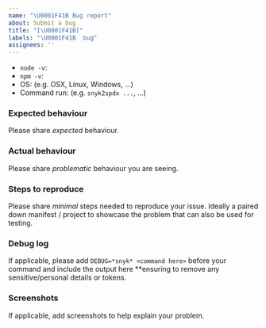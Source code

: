 ```yaml
---
name: "\U0001F41B Bug report"
about: Submit a bug
title: "[\U0001F41B]"
labels: "\U0001F41B  bug"
assignees: ''
---
```


- `node -v`:
- `npm -v`:
- OS: (e.g. OSX, Linux, Windows, ...)
- Command run: (e.g. `snyk2spdx ...`, ...)

### Expected behaviour
Please share _expected_ behaviour.

### Actual behaviour
Please share _problematic_ behaviour you are seeing.

### Steps to reproduce
Please share _minimal_ steps needed to reproduce your issue. Ideally
a paired down manifest / project to showcase the problem that can also
be used for testing.


### Debug log
If applicable, please add `DEBUG=*snyk* <command here>` before your command and include the output here **ensuring to remove any sensitive/personal details or tokens.


### Screenshots
If applicable, add screenshots to help explain your problem.

